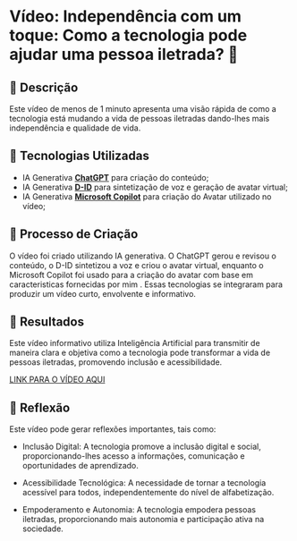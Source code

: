 # Vídeo: Independência com um toque: Como a tecnologia pode ajudar uma pessoa iletrada?  🎥

## 📒 Descrição
Este vídeo de menos de 1 minuto apresenta uma visão rápida de como a tecnologia está mudando a vida de pessoas iletradas dando-lhes mais independência  e qualidade de vida.

## 🤖 Tecnologias Utilizadas
- IA Generativa **[ChatGPT](https://chat.openai.com)** para criação do conteúdo;
- IA Generativa **[D-ID](https://www.d-id.com)** para sintetização de voz e geração de avatar virtual;
- IA Generativa **[Microsoft Copilot](https://copilot.microsoft.com/images/create)** para criação do Avatar utilizado no vídeo;

## 🧐 Processo de Criação
O vídeo foi criado utilizando IA generativa. O ChatGPT gerou e revisou o conteúdo, o D-ID sintetizou a voz e criou o avatar virtual, enquanto o Microsoft Copilot foi usado para a criação do avatar com base em caracteristicas fornecidas por mim . Essas tecnologias se integraram para produzir um vídeo curto, envolvente e informativo.

## 🚀 Resultados
Este vídeo informativo utiliza Inteligência Artificial para transmitir de maneira clara e objetiva como a tecnologia pode transformar a vida de pessoas iletradas, promovendo inclusão e acessibilidade.

[LINK PARA O VÍDEO AQUI](https://studio.d-id.com/share?id=8300bf0c1b0fa811510c377276325b1b&utm_source=copy)

## 💭 Reflexão
Este vídeo pode gerar reflexões importantes, tais como:

- Inclusão Digital: A tecnologia promove a inclusão digital e social, proporcionando-lhes acesso a informações, comunicação e oportunidades de aprendizado.

- Acessibilidade Tecnológica: A necessidade de tornar a tecnologia acessível para todos, independentemente do nível de alfabetização.

- Empoderamento e Autonomia: A tecnologia empodera pessoas iletradas, proporcionando mais autonomia e participação ativa na sociedade.
